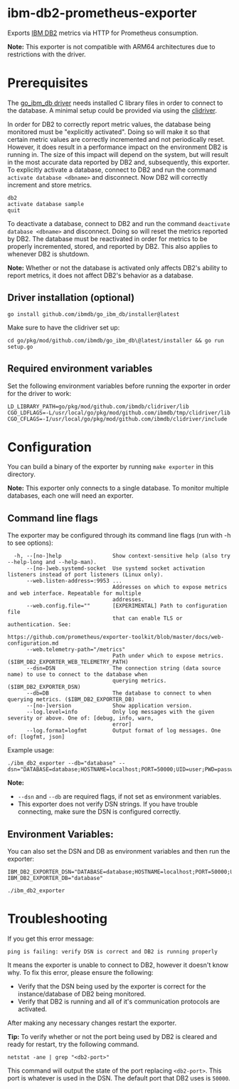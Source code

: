 # **ibm-db2-prometheus-exporter**
Exports [IBM DB2](https://www.ibm.com/products/db2/database) metrics via HTTP for Prometheus consumption.

**Note:** This exporter is not compatible with ARM64 architectures due to restrictions with the driver.

# Prerequisites

The [go_ibm_db driver](https://github.com/ibmdb/go_ibm_db) needs installed C library files in order to connect to the database. A minimal setup could be provided via using the [clidriver](https://github.com/ibmdb/go_ibm_db/blob/master/installer/setup.go).

In order for DB2 to correctly report metric values, the database being monitored must be "explicitly activated". Doing so will make it so that certain metric values are correctly incremented and not periodically reset. However, it does result in a performance impact on the environment DB2 is running in. The size of this impact will depend on the system, but will result in the most accurate data reported by DB2 and, subsequently, this exporter. To explicitly activate a database, connect to DB2 and run the command `activate database <dbname>` and disconnect. Now DB2 will correctly increment and store metrics. 
```
db2
activate database sample
quit
```
To deactivate a database, connect to DB2 and run the command `deactivate database <dbname>` and disconnect. Doing so will reset the metrics reported by DB2. The database must be reactivated in order for metrics to be properly incremented, stored, and reported by DB2. This also applies to whenever DB2 is shutdown.

**Note:** Whether or not the database is activated only affects DB2's ability to report metrics, it does not affect DB2's behavior as a database.

## Driver installation (optional)

```
go install github.com/ibmdb/go_ibm_db/installer@latest
```

Make sure to have the clidriver set up:
```
cd go/pkg/mod/github.com/ibmdb/go_ibm_db\@latest/installer && go run setup.go
```


## Required environment variables

Set the following environment variables before running the exporter in order for the driver to work:

```
LD_LIBRARY_PATH=go/pkg/mod/github.com/ibmdb/clidriver/lib
CGO_LDFLAGS=-L/usr/local/go/pkg/mod/github.com/ibmdb/tmp/clidriver/lib
CGO_CFLAGS=-I/usr/local/go/pkg/mod/github.com/ibmdb/clidriver/include
```

# Configuration

You can build a binary of the exporter by running `make exporter` in this directory.

**Note:** This exporter only connects to a single database. To monitor multiple databases, each one will need an exporter.
## Command line flags

The exporter may be configured through its command line flags (run with -h to see options):
```
  -h, --[no-]help                Show context-sensitive help (also try --help-long and --help-man).
      --[no-]web.systemd-socket  Use systemd socket activation listeners instead of port listeners (Linux only).
      --web.listen-address=:9953 ...
                                 Addresses on which to expose metrics and web interface. Repeatable for multiple
                                 addresses.
      --web.config.file=""       [EXPERIMENTAL] Path to configuration file
                                 that can enable TLS or authentication. See:
                                 https://github.com/prometheus/exporter-toolkit/blob/master/docs/web-configuration.md
      --web.telemetry-path="/metrics"
                                 Path under which to expose metrics. ($IBM_DB2_EXPORTER_WEB_TELEMETRY_PATH)
      --dsn=DSN                  The connection string (data source name) to use to connect to the database when
                                 querying metrics. ($IBM_DB2_EXPORTER_DSN)
      --db=DB                    The database to connect to when querying metrics. ($IBM_DB2_EXPORTER_DB)
      --[no-]version             Show application version.
      --log.level=info           Only log messages with the given severity or above. One of: [debug, info, warn,
                                 error]
      --log.format=logfmt        Output format of log messages. One of: [logfmt, json]
```

Example usage:
```
./ibm_db2_exporter --db="database" --dsn="DATABASE=database;HOSTNAME=localhost;PORT=50000;UID=user;PWD=password;"
```
**Note:**
  - `--dsn` and `--db` are required flags, if not set as environment variables.
  - This exporter does not verify DSN strings. If you have trouble connecting, make sure the DSN is configured correctly.

## Environment Variables:

You can also set the DSN and DB as environment variables and then run the exporter:  
```
IBM_DB2_EXPORTER_DSN="DATABASE=database;HOSTNAME=localhost;PORT=50000;UID=user;PWD=password;"  
IBM_DB2_EXPORTER_DB="database"  

./ibm_db2_exporter
```

# Troubleshooting

If you get this error message:

`ping is failing: verify DSN is correct and DB2 is running properly`

It means the exporter is unable to connect to DB2, however it doesn't know why. To fix this error, please ensure the following:

- Verify that the DSN being used by the exporter is correct for the instance/database of DB2 being monitored.
- Verify that DB2 is running and all of it's communication protocols are activated.

After making any necessary changes restart the exporter.

**Tip:** To verify whether or not the port being used by DB2 is cleared and ready for restart, try the following command.
```
netstat -ane | grep "<db2-port>"
```
This command will output the state of the port replacing `<db2-port>`. This port is whatever is used in the DSN. The default port that DB2 uses is `50000`.